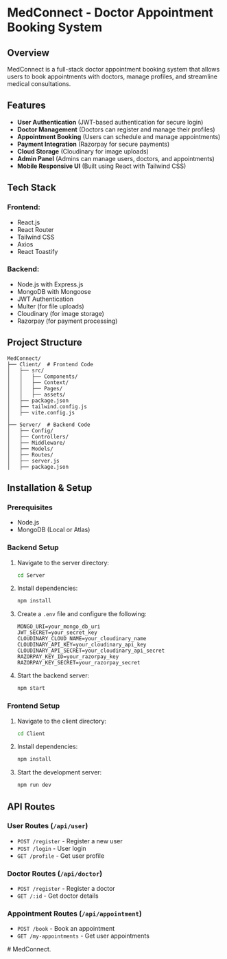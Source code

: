 # MedConnect - Doctor Appointment Booking System

## Overview
MedConnect is a full-stack doctor appointment booking system that allows users to book appointments with doctors, manage profiles, and streamline medical consultations.

## Features
- **User Authentication** (JWT-based authentication for secure login)
- **Doctor Management** (Doctors can register and manage their profiles)
- **Appointment Booking** (Users can schedule and manage appointments)
- **Payment Integration** (Razorpay for secure payments)
- **Cloud Storage** (Cloudinary for image uploads)
- **Admin Panel** (Admins can manage users, doctors, and appointments)
- **Mobile Responsive UI** (Built using React with Tailwind CSS)

## Tech Stack
### Frontend:
- React.js
- React Router
- Tailwind CSS
- Axios
- React Toastify

### Backend:
- Node.js with Express.js
- MongoDB with Mongoose
- JWT Authentication
- Multer (for file uploads)
- Cloudinary (for image storage)
- Razorpay (for payment processing)

## Project Structure
```
MedConnect/
├── Client/  # Frontend Code
│   ├── src/
│   │   ├── Components/
│   │   ├── Context/
│   │   ├── Pages/
│   │   ├── assets/
│   ├── package.json
│   ├── tailwind.config.js
│   ├── vite.config.js
│
├── Server/  # Backend Code
│   ├── Config/
│   ├── Controllers/
│   ├── Middleware/
│   ├── Models/
│   ├── Routes/
│   ├── server.js
│   ├── package.json
```

## Installation & Setup
### Prerequisites
- Node.js
- MongoDB (Local or Atlas)

### Backend Setup
1. Navigate to the server directory:
   ```sh
   cd Server
   ```
2. Install dependencies:
   ```sh
   npm install
   ```
3. Create a `.env` file and configure the following:
   ```env
   MONGO_URI=your_mongo_db_uri
   JWT_SECRET=your_secret_key
   CLOUDINARY_CLOUD_NAME=your_cloudinary_name
   CLOUDINARY_API_KEY=your_cloudinary_api_key
   CLOUDINARY_API_SECRET=your_cloudinary_api_secret
   RAZORPAY_KEY_ID=your_razorpay_key
   RAZORPAY_KEY_SECRET=your_razorpay_secret
   ```
4. Start the backend server:
   ```sh
   npm start
   ```

### Frontend Setup
1. Navigate to the client directory:
   ```sh
   cd Client
   ```
2. Install dependencies:
   ```sh
   npm install
   ```
3. Start the development server:
   ```sh
   npm run dev
   ```

## API Routes
### User Routes (`/api/user`)
- `POST /register` - Register a new user
- `POST /login` - User login
- `GET /profile` - Get user profile

### Doctor Routes (`/api/doctor`)
- `POST /register` - Register a doctor
- `GET /:id` - Get doctor details

### Appointment Routes (`/api/appointment`)
- `POST /book` - Book an appointment
- `GET /my-appointments` - Get user appointments



#   M e d C o n n e c t .  
 